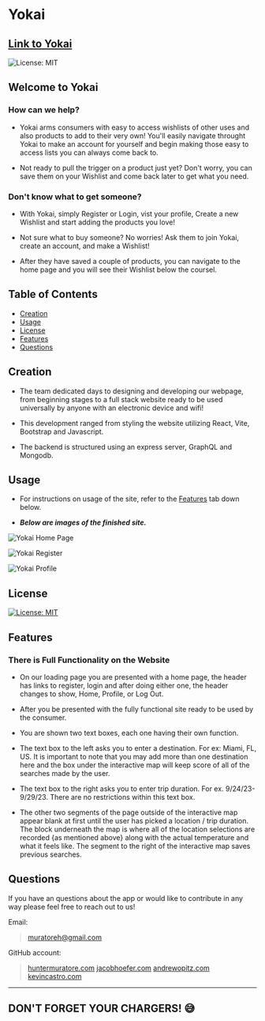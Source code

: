 # Yokai

## [Link to Yokai]()

![License: MIT](https://img.shields.io/badge/License-MIT-yellow.svg)

## Welcome to Yokai

### How can we help?

- Yokai arms consumers with easy to access wishlists of other uses and also products to add to their very own! You'll easily navigate throught Yokai to make an account for yourself and begin making those easy to access lists you can always come back to.

- Not ready to pull the trigger on a product just yet? Don't worry, you can save them on your Wishlist and come back later to get what you need.

### Don't know what to get someone?

- With Yokai, simply Register or Login, vist your profile, Create a new Wishlist and start adding the products you love!

- Not sure what to buy someone? No worries! Ask them to join Yokai, create an account, and make a Wishlist!
- After they have saved a couple of products, you can navigate to the home page and you will see their Wishlist below the coursel.

## Table of Contents

- [Creation](#creation)
- [Usage](#usage)
- [License](#license)
- [Features](#features)
- [Questions](#questions)

## Creation

- The team dedicated days to designing and developing our webpage, from beginning stages to a full stack website ready to be used universally by anyone with an electronic device and wifi! 

- This development ranged from styling the website utilizing React, Vite, Bootstrap and Javascript.
- The backend is structured using an express server, GraphQL and Mongodb.

## Usage

- For instructions on usage of the site, refer to the [Features](#features) tab down below.

- ***Below are images of the finished site.***

![Yokai Home Page](./assets/images/homepage.png)

![Yokai Register](./assets/images/register.png)

![Yokai Profile](./assets/images/profile.png)

## License

[![License: MIT](https://img.shields.io/badge/License-MIT-yellow.svg)](https://opensource.org/licenses/MIT)

## Features

### There is Full Functionality on the Website

- On our loading page you are presented with a home page, the header has links to register, login and after doing either one, the header changes to show, Home, Profile, or Log Out.

- After you be presented with the fully functional site ready to be used by the consumer.

- You are shown two text boxes, each one having their own function.

- The text box to the left asks you to enter a destination. For ex: Miami, FL, US. It is important to note that you may add more than one destination here and the box under the interactive map will keep score of all of the searches made by the user.

- The text box to the right asks you to enter trip duration. For ex. 9/24/23-9/29/23. There are no restrictions within this text box.  

- The other two segments of the page outside of the interactive map appear blank at first until the user has picked a location / trip duration. The block underneath the map is where all of the location selections are recorded {as mentioned above} along with the actual temperature and what it feels like. The segment to the right of the interactive map saves previous searches.

## Questions

If you have an questions about the app or would like to contribute in any way please feel free to reach out to us!

Email:
>[muratoreh@gmail.com](mailto:muratoreh@gmail.com?subject=[GitHub]%20Yokai)

GitHub account:
>[huntermuratore.com](https://huntermuratore.com)
>[jacobhoefer.com](https://huntermuratore.com)
>[andrewopitz.com](https://huntermuratore.com)
>[kevincastro.com](https://huntermuratore.com)
---
DON'T FORGET YOUR CHARGERS! :sweat_smile:
---
